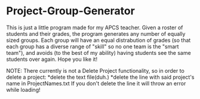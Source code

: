 # Project-Group-Generator
This is just a little program made for my APCS teacher.
Given a roster of students and their grades, the
program generates any number of equally sized groups.
Each group will have an equal distrabution of grades
(so  that each group has a diverse range of "skill"
so no one team is the "smart team"), and avoids (to
the best of my ability) having students see the same
students over again. Hope you like it!

NOTE: There currently is not a Delete Project
functionality, so in order to delete a project:
*delete the text file(duh.)
*delete the line with said project's name in ProjectNames.txt
If you don't delete the line it will throw an error
while loading!
